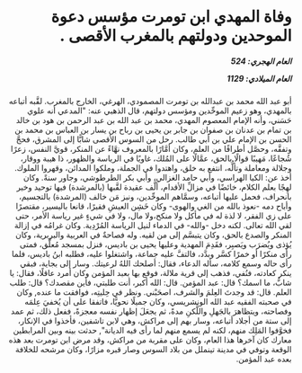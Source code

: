 <h1 dir="rtl">وفاة المهدي ابن تومرت مؤسس دعوة الموحدين ودولتهم بالمغرب الأقصى .</h1>

<h5 dir="rtl">العام الهجري:  524

العام الميلادي: 1129

</h5>

<p dir="rtl">أبو عبد الله محمد بن عبدالله بن تومرت المصمودي، الهرغي، الخارج بالمغرب. لقَّبه أتباعه بالمهدي، وهو زعيم الموحِّدين ومؤسس دولتهم، قال الذهبي عنه: "المدعي أنه علوي حَسَني، وأنه الإمام المعصوم المهدي، محمد بن عبد الله بن عبد الرحمن بن هود بن خالد بن تمام بن عدنان بن صفوان بن جابر بن يحيى بن رباح بن يسار بن العباس بن محمد بن الحسن بن الإمام علي بن أبي طالب. رحل من السوس الأقصى شابًّا إلى المشرق، فحجَّ وتفقَّه، وحصَّل أطرافًا من العلم، وكان أمَّارًا بالمعروف نهَّاءً عن المنكر، قويَّ النفس، زعرًا شُجاعًا، مَهيبًا قوالًا بالحق، عمَّالًا على المُلك، غاويًا في الرياسة والظهور، ذا هيبة ووقار، وجلالة ومعاملة وتألُّه، انتفع به خلق، واهتدوا في الجملة، وملكوا المدائن، وقهروا الملوك. أخذ عن: الكيا الهراسي، وأبي حامد الغزالي، وأبي بكر الطرطوشي، وجاور سنةً. وكان لهِجًا بعلم الكلام، خائضًا في مزالِّ الأقدام، ألَّف عقيدة لقَّبها (بالمرشدة) فيها توحيد وخير بانحراف، فحمل عليها أتباعه، وسمَّاهم الموحِّدين، ونبز مَن خالف (المرشدة) بالتجسيم، وأباح دمه -نعوذ بالله من الغي والهوى- وكان خَشِن العيشِ فقيرًا، قانعا باليسير، مقتصرًا على زي الفقر، لا لذة له في مأكل ولا منكح،ولا مال، ولا في شيءٍ غير رياسة الأمر، حتى لقي الله تعالى. لكنه دخل -والله- في الدماء لنيل الرياسة المُرْدِية. وكان غرامُه في إزالة المنكر والصدع بالحق، وكان يتبسَّم إلى من لقيه. وله فصاحةٌ في العربية والبربرية، وكان يُؤذى ويُضرَب ويَصبِر، فقَدِمَ المهدية وعليها يحيى بن باديس، فنزل بمسجد مُعلَّق، فمتى رأى منكرًا أو خمرًا كسَّر وبدَّد، فالتفَّ عليه جماعة، واشتغلوا عليه، فطلبه ابنُ باديس، فلما رأى حاله وسمع كلامه، سأله الدعاء، فقال: أصلحك اللهُ لرعيتك. وسار إلى بجاية، فبقي ينكر كعادته، فنُفي، فذهب إلى قرية ملالة، فوقع بها بعبد المؤمن وكان أمرد عاقلًا، فقال: يا شابُّ، ما اسمك؟ قال: عبد المؤمن. قال: الله أكبر، أنت طلبتي، فأين مقصدك؟ قال: طلب العلم. قال: قد وجدتَ العِلمَ والشرف، اصحَبْني. ونظر في حِليتِه، فوافقت ما عنده, وكان في صحبته الفقيه عبد الله الونشريسي، وكان جميلًا نحويًّا، فاتفقا على أن يُخفيَ عِلمَه وفصاحته، ويتظاهرَ بالجَهلِ واللَّكنِ مدةً، ثم يجعَلَ إظهار نفسه معجزةً، ففعل ذلك، ثم عمد إلى ستة من أجلاد أتباعه، وسار بهم إلى مراكش، وهي لابن تاشفين، فأخذوا في الإنكار، فخوَّفوا المَلِك منهم، لكنه لم يسمع منهم لما رأى فيه الديانة", حدثت بينه وبين المرابطين معارك كان آخرها هذا العام، وكان على مقربة من مراكش، وقد مرض ابن تومرت بعد هذه الوقعة وتوفي في مدينة تينملل من بلاد السوس وصار قبره مزارًا، وكان مرشحه للخلافة بعده عبد المؤمن.</p></br>
